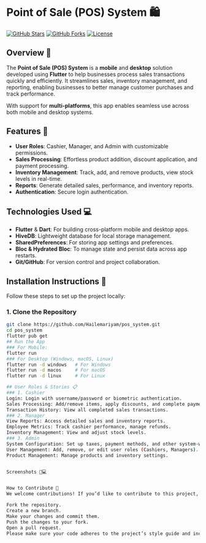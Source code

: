 # Point of Sale (POS) System 🛍️

[![GitHub Stars](https://img.shields.io/github/stars/Hailemariyam/pos_system?style=social)](https://github.com/Hailemariyam/pos_system) 
[![GitHub Forks](https://img.shields.io/github/forks/Hailemariyam/pos_system?style=social)](https://github.com/Hailemariyam/pos_system)
[![License](https://img.shields.io/github/license/Hailemariyam/pos_system)](https://github.com/Hailemariyam/pos_system/blob/main/LICENSE)

## Overview 🚀

The **Point of Sale (POS) System** is a **mobile** and **desktop** solution developed using **Flutter** to help businesses process sales transactions quickly and efficiently. It streamlines sales, inventory management, and reporting, enabling businesses to better manage customer purchases and track performance.

With support for **multi-platforms**, this app enables seamless use across both mobile and desktop systems. 

## Features 🎉

- **User Roles**: Cashier, Manager, and Admin with customizable permissions.
- **Sales Processing**: Effortless product addition, discount application, and payment processing.
- **Inventory Management**: Track, add, and remove products, view stock levels in real-time.
- **Reports**: Generate detailed sales, performance, and inventory reports.
- **Authentication**: Secure login authentication.

## Technologies Used 💻

- **Flutter** & **Dart**: For building cross-platform mobile and desktop apps.
- **HiveDB**: Lightweight database for local storage management.
- **SharedPreferences**: For storing app settings and preferences.
- **Bloc & Hydrated Bloc**: To manage state and persist data across app restarts.
- **Git/GitHub**: For version control and project collaboration.

## Installation Instructions 🔧

Follow these steps to set up the project locally:

### 1. Clone the Repository
```bash
git clone https://github.com/Hailemariyam/pos_system.git
cd pos_system
flutter pub get
## Run the App
### For Mobile:
flutter run
### For Desktop (Windows, macOS, Linux)
flutter run -d windows   # For Windows
flutter run -d macos     # For macOS
flutter run -d linux     # For Linux

## User Roles & Stories 📋
### 1. Cashier
Login: Login with username/password or biometric authentication.
Sales Processing: Add/remove items, apply discounts, and complete payments.
Transaction History: View all completed sales transactions.
### 2. Manager
View Reports: Access detailed sales and inventory reports.
Employee Metrics: Track cashier performance, manage refunds.
Inventory Management: View and adjust stock levels.
### 3. Admin
System Configuration: Set up taxes, payment methods, and other system-wide settings.
User Management: Add, remove, or edit user roles (Cashiers, Managers).
Product Management: Manage products and inventory settings.


Screenshots 📱💻


How to Contribute 🤝
We welcome contributions! If you’d like to contribute to this project, follow these steps:

Fork the repository.
Create a new branch.
Make your changes and commit them.
Push the changes to your fork.
Open a pull request.
Please make sure your code adheres to the project’s style guide and includes tests for new features.
